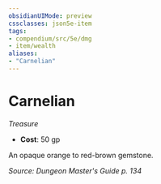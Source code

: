```yaml
---
obsidianUIMode: preview
cssclasses: json5e-item
tags:
- compendium/src/5e/dmg
- item/wealth
aliases: 
- "Carnelian"
---
```

# Carnelian
*Treasure*  

- **Cost**: 50 gp

An opaque orange to red-brown gemstone.

*Source: Dungeon Master's Guide p. 134*